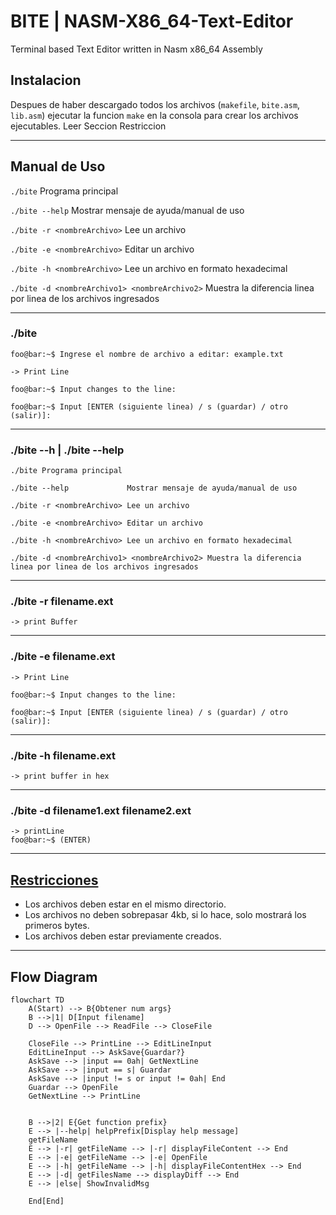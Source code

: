# BITE | NASM-X86_64-Text-Editor
Terminal based Text Editor written in Nasm x86_64 Assembly


## Instalacion

Despues de haber descargado todos los archivos (`makefile`, `bite.asm`, `lib.asm`) ejecutar la funcion `make` en la consola para crear los archivos ejecutables.
Leer <a name="restriccion"> Seccion Restriccion</a>

---

## Manual de Uso

`./bite` Programa principal

`./bite --help` Mostrar mensaje de ayuda/manual de uso

`./bite -r <nombreArchivo>` Lee un archivo

`./bite -e <nombreArchivo>` Editar un archivo

`./bite -h <nombreArchivo>` Lee un archivo en formato hexadecimal

`./bite -d <nombreArchivo1> <nombreArchivo2>` Muestra la diferencia linea por linea de los archivos ingresados

---

### ./bite

```console
foo@bar:~$ Ingrese el nombre de archivo a editar: example.txt

-> Print Line

foo@bar:~$ Input changes to the line: 

foo@bar:~$ Input [ENTER (siguiente linea) / s (guardar) / otro (salir)]:
```
---

### ./bite --h | ./bite --help

```console
./bite Programa principal

./bite --help             Mostrar mensaje de ayuda/manual de uso

./bite -r <nombreArchivo> Lee un archivo

./bite -e <nombreArchivo> Editar un archivo

./bite -h <nombreArchivo> Lee un archivo en formato hexadecimal

./bite -d <nombreArchivo1> <nombreArchivo2> Muestra la diferencia linea por linea de los archivos ingresados
```

---

### ./bite -r filename.ext

```console
-> print Buffer
```

---

### ./bite -e filename.ext

```console
-> Print Line

foo@bar:~$ Input changes to the line: 

foo@bar:~$ Input [ENTER (siguiente linea) / s (guardar) / otro (salir)]:
```
---

### ./bite -h filename.ext

```console
-> print buffer in hex
```

---

### ./bite -d filename1.ext filename2.ext

```console
-> printLine
foo@bar:~$ (ENTER)
```

---

## [Restricciones](#restriccion)

- Los archivos deben estar en el mismo directorio.
- Los archivos no deben sobrepasar 4kb, si lo hace, solo mostrará los primeros bytes.
- Los archivos deben estar previamente creados.

---

## Flow Diagram
```mermaid
flowchart TD
    A(Start) --> B{Obtener num args}
    B -->|1| D[Input filename]
    D --> OpenFile --> ReadFile --> CloseFile

    CloseFile --> PrintLine --> EditLineInput
    EditLineInput --> AskSave{Guardar?}
    AskSave --> |input == 0ah| GetNextLine
    AskSave --> |input == s| Guardar
    AskSave --> |input != s or input != 0ah| End
    Guardar --> OpenFile
    GetNextLine --> PrintLine


    B -->|2| E{Get function prefix}
    E --> |--help| helpPrefix[Display help message]
    getFileName
    E --> |-r| getFileName --> |-r| displayFileContent --> End
    E --> |-e| getFileName --> |-e| OpenFile
    E --> |-h| getFileName --> |-h| displayFileContentHex --> End
    E --> |-d| getFilesName --> displayDiff --> End
    E --> |else| ShowInvalidMsg 

    End[End]
```
